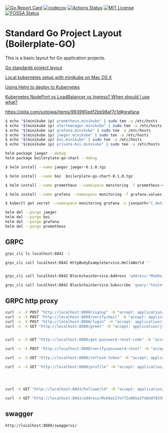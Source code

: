 [![Go Report Card](https://goreportcard.com/badge/github.com/and07/boilerplate-go)](https://goreportcard.com/report/github.com/and07/boilerplate-go)
[![codecov](https://codecov.io/gh/and07/boilerplate-go/branch/master/graph/badge.svg)](https://codecov.io/gh/and07/boilerplate-go)
[![Actions Status](https://github.com/and07/boilerplate-go/workflows/Build%20and%20Test/badge.svg)](https://github.com/and07/boilerplate-go/actions)
[![MIT License](http://img.shields.io/:license-mit-blue.svg)](LICENSE)
[![FOSSA Status](https://app.fossa.io/api/projects/git%2Bgithub.com%2Fand07%2Fboilerplate-go.svg?type=shield)](https://app.fossa.io/projects/git%2Bgithub.com%2Fand07%2Fboilerplate-go?ref=badge_shield)

# Standard Go Project Layout (Boilerplate-GO)

This is a basic layout for Go application projects. 

[Go standards project layout](https://github.com/golang-standards/project-layout)

[Local kubernetes setup with minikube on Mac OS X](https://hackernoon.com/local-kubernetes-setup-with-minikube-on-mac-os-x-eeeb1cbdc0b)

[Using Helm to deploy to Kubernetes](https://daemonza.github.io/2017/02/20/using-helm-to-deploy-to-kubernetes/)

[Kubernetes NodePort vs LoadBalancer vs Ingress? When should I use what?](https://medium.com/google-cloud/kubernetes-nodeport-vs-loadbalancer-vs-ingress-when-should-i-use-what-922f010849e0)

https://qiita.com/sotoiwa/items/993990edf2bb98af7c1d#grafana

```sh
$ echo "$(minikube ip) prometheus.minikube" | sudo tee -a /etc/hosts 
$ echo "$(minikube ip) alertmanager.minikube" | sudo tee -a /etc/hosts 
$ echo "$(minikube ip) grafana.minikube" | sudo tee -a /etc/hosts 
$ echo "$(minikube ip) jaeger.minikube" | sudo tee -a /etc/hosts
$ echo "$(minikube ip) boi.minikube" | sudo tee -a /etc/hosts
$ echo "$(minikube ip) private-boi.minikube" | sudo tee -a /etc/hosts
```


```sh
helm package jaeger --debug
helm package boilerplate-go-chart --debug
```

```sh
$ helm install --name jaeger jaeger-0.1.0.tgz

$ helm install --name boi  boilerplate-go-chart-0.1.0.tgz 

$ helm install --name prometheus --namespace monitoring -f prometheus-values.yaml stable/prometheus

$ helm install --name grafana --namespace monitoring -f grafana-values.yaml stable/grafana
```

```sh
$ kubectl get secret --namespace monitoring grafana -o jsonpath="{.data.admin-password}" | base64 --decode ; echo
```

```sh
helm del --purge jaeger
helm del --purge boi
helm del --purge grafana
helm del --purge prometheus
```

## GRPC

```sh
grpc_cli ls localhost:8842 -l 

grpc_cli call localhost:8842 HttpBodyExampleService.HelloWorld ''


grpc_cli call localhost:8842 BlockchainService.Address 'address:"Mxb9a117e772a965a3fddddf83398fd8d71bf57ff6", height:11'

grpc_cli call localhost:8842 BlockchainService.Subscribe 'query:"testete"'

```

## GRPC http proxy
```sh
curl -v -X POST "http://localhost:8080/signup" -H "accept: application/json"  --data '{"email":"and_07@mail.ru","password":"xyz"}' 
curl -v -X POST "http://localhost:8080/verify/mail" -H "accept: application/json"  --data '{"email":"and_07@mail.ru","code":"PatwtPil"}' 
curl -v -X POST "http://localhost:8080/login" -H "accept: application/json"   --data '{"email":"and_07@mail.ru","password":"xyz"}' 
curl -v -X GET "http://localhost:8080/greet" -H "accept: application/json" -H "Authorization: Bearer access_token"


curl -v -X GET "http://localhost:8080/get-password-reset-code" -H "accept: application/json" -H "Authorization: Bearer access_token"

curl -v -X POST "http://localhost:8080/verify/password-reset" -H "accept: application/json"  --data '{"email":"and_07@mail.ru","code":"fsfykSBG"}' 

curl -v -X GET "http://localhost:8080/refresh-token" -H "accept: application/json" -H "Authorization: Bearer refresh_token"

curl -v -X GET "http://localhost:8080/profile" -H "accept: application/json" -H "Authorization: Bearer access_token"




curl -X GET "http://localhost:8843/helloworld" -H "accept: application/json"

curl -X GET "http://localhost:8843/address/Mxb9a117e772a965a3fddddf83398fd8d71bf57ff6?height=1" -H "accept: application/json"
```


## swagger

```sh
http://localhost:8888/swaggerui/
```
